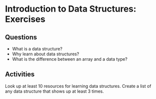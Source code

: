 # Introduction to Data Structures: Exercises

## Questions

* What is a data structure?
* Why learn about data structures?
* What is the difference between an array and a data type?

## Activities

Look up at least 10 resources for learning data structures. Create a list of any data structure that shows up at least 3 times.
